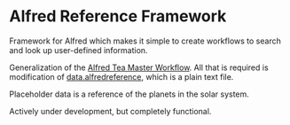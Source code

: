 Alfred Reference Framework
==========================

Framework for Alfred which makes it simple to create workflows to search and look up user-defined information.

Generalization of the <a href="https://github.com/cheniel/alfred-tea-master">Alfred Tea Master Workflow</a>. All that is required is modification of <a href="https://github.com/cheniel/alfred-reference-framework/blob/master/data.alfredreference">data.alfredreference</a>, which is a plain text file.

Placeholder data is a reference of the planets in the solar system.

Actively under development, but completely functional. 
